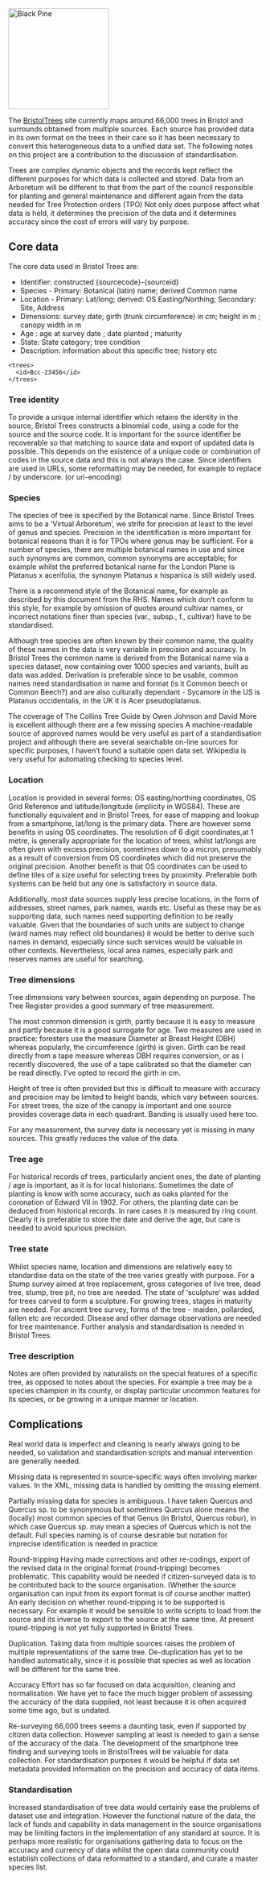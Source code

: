 

<img src="/assets/images/BCC-41328.jpg" width="200" title="Black Pine"/>

The [BristolTrees](http://bristoltrees.space) site currently maps around 66,000 trees in Bristol and surrounds obtained from multiple sources.  Each source has provided data in its own format on the trees in their care so it has been necessary to convert this heterogeneous data to a unified data set.  The following notes on this project are a contribution to the discussion of standardisation.

Trees are complex dynamic objects and the records kept reflect the different purposes for which data is collected and stored.  Data from an Arboretum will be different to that from the part of the council responsible for planting and general maintenance and different again from the data needed for Tree Protection orders (TPO)  Not only does purpose affect what data is held, it determines the precision of the data and it determines accuracy since the cost of errors will vary by purpose.

## Core data
The core data used in Bristol Trees are:

* Identifier:  constructed {sourcecode}-{sourceid}
* Species - Primary: Botanical (latin) name; derived Common name
* Location - Primary: Lat/long; derived: OS Easting/Northing; Secondary: Site, Address
* Dimensions: survey date;  girth (trunk circumference) in cm; height in m ; canopy width in m
* Age : age at survey date ; date planted ; maturity
* State:  State category; tree condition
* Description: information about this specific tree; history etc
```
<trees>
  <id>Bcc-23456</id>
</trees>
```
### Tree identity
To provide a unique internal identifier which retains the identity in the source, Bristol Trees constructs a binomial code, using a code for the source and the source code.  It is important for the source identifier be recoverable so that matching to source data and export of updated data is possible.  This depends on the existence of a unique code or combination of codes in the source data and this is not always the case. Since identifiers are used in URLs, some reformatting may be needed, for example to replace / by underscore. (or uri-encoding)

### Species
The species of tree is specified by the Botanical name. Since Bristol Trees aims to be a ‘Virtual Arboretum’, we strife for precision at least to the level of genus and species. Precision in the identification is more important for botanical reasons than it is for TPOs where genus may be sufficient. For a number of species, there are multiple botanical names in use and since such synonyms are common, common synonyms are acceptable; for example whilst the preferred botanical name for the London Plane is Platanus x acerifolia, the synonym Platanus x hispanica  is still widely used.

There is a recommend style of the Botanical name, for example as described by this document from the RHS.  Names which don’t conform to this style, for example by omission of quotes around cultivar names, or incorrect notations finer than species (var., subsp., f., cultivar) have to be standardised.  

Although tree species are often known by their common name, the quality of these names in the data is very variable in precision and accuracy.  In Bristol Trees the common name is derived from the Botanical name via a species dataset, now containing over 1000 species and variants, built as data was added.  Derivation is preferable since to be usable, common names need standardisation in name and format (is it Common beech or Common Beech?) and are also culturally dependant - Sycamore in the US is Platanus occidentalis, in the UK it is Acer pseudoplatanus. 

The coverage of The Collins Tree Guide by Owen Johnson and David More is excellent although there are a few missing species   A machine-readable source of approved names would be very useful as part of  a standardisation project and although there are several searchable on-line sources for specific purposes, I haven’t found a suitable open data set. Wikipedia is very useful for automating checking to species level.

### Location
Location is provided in several forms: OS easting/northing coordinates, OS Grid Reference and latitude/longitude (implicity in WGS84).  These are functionally equivalent and in Bristol Trees, for ease of mapping and lookup from a smartphone, lat/long is the primary data.  There are however some benefits in using OS coordinates. The resolution of 6 digit coordinates,at 1 metre, is generally appropriate for the location of trees, whilst  lat/longs are often given with excess precision, sometimes down to a micron, presumably as a result of conversion from OS coordinates which did not preserve the original precision.  Another benefit is that OS coordinates can be used to define tiles of a size useful for selecting trees by proximity. Preferable both systems can be held but any one is satisfactory in source data.

Additionally, most data sources supply less precise locations, in the form of addresses, street names, park names, wards etc.  Useful as these may be as supporting data, such names need supporting definition to be really valuable. Given that the boundaries of such units are subject to change (ward names may reflect old boundaries) it would be better to derive such names in demand, especially since such services would be valuable in other contexts. Nevertheless, local area names, especially park and reserves names are useful for searching.

### Tree dimensions
Tree dimensions vary between sources, again depending on purpose.  The Tree Register provides a good summary of tree measurement.

The most common dimension is girth, partly because it is easy to measure and partly because it is a good surrogate for age. Two measures are used in practice: foresters use the measure Diameter at Breast Height (DBH) whereas popularly, the circumference (girth) is given.  Girth can be read directly from a tape measure whereas DBH requires conversion, or as I recently discovered, the use of a tape calibrated so that the diameter can be read directly. I’ve opted to record the girth in cm.

Height of tree is often provided but this is difficult to measure with accuracy and precision may be limited to height bands, which vary between sources.  For street trees, the size of the canopy is important and one source provides coverage data in each quadrant.  Banding is usually used here too.

For any measurement, the survey date is necessary yet is missing in many sources. This greatly reduces the value of the data.

### Tree age
For historical records of trees, particularly ancient ones, the date of planting / age is important, as it is for local historians.  Sometimes the date of planting is know with some accuracy, such as oaks planted for the coronation of Edward VII in 1902.  For others, the planting date can be deduced from historical records. In rare cases it is measured by ring count.  Clearly it is preferable to store the date and derive the age, but care is needed to avoid spurious precision. 

### Tree state
Whilst species name, location and dimensions are relatively easy to standardise data on the state of the tree varies greatly with purpose. For a Stump survey aimed at tree replacement, gross categories of live tree, dead tree, stump, tree pit, no tree are needed.  The state of ‘sculpture’ was added for trees carved to form a sculpture.  For growing trees, stages in maturity are needed.  For ancient tree survey, forms of the tree - maiden, pollarded, fallen etc are recorded.  Disease and other damage observations are needed for tree maintenance. Further analysis and standardisation is needed in Bristol Trees.

### Tree description
Notes are often provided by naturalists on the special features of a specific tree, as opposed to notes about the species. For example a tree may be a species champion in its county, or display particular uncommon features for its species, or be growing in a unique manner or location.

## Complications
Real world data is imperfect and cleaning is nearly always going to be needed, so validation and standardisation scripts and manual intervention are generally needed.

Missing data is represented in source-specific ways often involving marker values. In the XML, missing data is handled by omitting the missing element. 

Partially missing data for species is ambiguous. I have taken Quercus and Quercus sp. to be synonymous but sometimes Quercus alone means the (locally) most common species of that Genus (in Bristol, Quercus robur), in which case Quercus sp. may mean a species of Quercus which is not the default.  Full species naming is of course desirable but notation for imprecise identification is needed in practice.

Round-tripping Having made corrections and other re-codings, export of the revised data in the original format (round-tripping) becomes problematic. This capability would be needed if citizen-surveyed data is to be contributed back to the source organisation. (Whether the source organisation can input from its export format is of course another matter)  An early decision on whether round-tripping is to be supported is necessary. For example it would be sensible to write scripts to load from the source and its inverse to export to the source at the same time. At present round-tripping is not yet fully supported in Bristol Trees.

Duplication.  Taking data from multiple sources raises the problem of multiple representations of the same tree. De-duplication has yet to be handled automatically, since it is possible that species as well as location will be different for the same tree.

Accuracy
Effort has so far focused on data acquisition, cleaning and normalisation.  We have yet to face the much bigger problem of assessing the accuracy of the data supplied, not least because it is often acquired some time ago, but is undated. 

Re-surveying 66,000 trees seems a daunting task, even if supported by citizen data collection.  However sampling at least is needed to gain a sense of the accuracy of the data. The development of the smartphone tree finding and surveying tools in BristolTrees will be valuable for data collection.  For standardisation purposes it would be helpful if data set metadata provided information on the precision and accuracy of data items.

### Standardisation  
Increased standardisation of tree data would certainly ease the problems of dataset use and integration. However the functional nature of the data, the lack of funds and capability in data management in the source organisations may be limiting factors in the implementation of any standard at source.  It is perhaps more realistic for organisations gathering data to focus on the accuracy and currency of data whilst the open data community could establish collections of data reformatted to a standard, and curate a master species list.  
